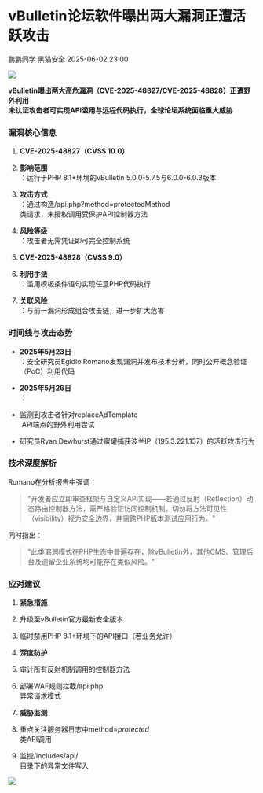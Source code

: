 #  vBulletin论坛软件曝出两大漏洞正遭活跃攻击   
鹏鹏同学  黑猫安全   2025-06-02 23:00  
  
![](https://mmbiz.qpic.cn/sz_mmbiz_png/8dBEfDPEce9sXQEbl1cgibrsr941GQtlicfUgNs0vtjfEOY6trCQd2vQHUAK25fnDCIYD8hO5gDf8ia4PGbVTNWRQ/640?wx_fmt=png&from=appmsg "")  
  
**vBulletin曝出两大高危漏洞（CVE-2025-48827/CVE-2025-48828）正遭野外利用**  
**未认证攻击者可实现API滥用与远程代码执行，全球论坛系统面临重大威胁**  
### 漏洞核心信息  
1. **CVE-2025-48827（CVSS 10.0）**  
  
1. **影响范围**  
：运行于PHP 8.1+环境的vBulletin 5.0.0-5.7.5与6.0.0-6.0.3版本  
  
1. **攻击方式**  
：通过构造/api.php?method=protectedMethod  
类请求，未授权调用受保护API控制器方法  
  
1. **风险等级**  
：攻击者无需凭证即可完全控制系统  
  
1. **CVE-2025-48828（CVSS 9.0）**  
  
1. **利用手法**  
：滥用模板条件语句实现任意PHP代码执行  
  
1. **关联风险**  
：与前一漏洞形成组合攻击链，进一步扩大危害  
  
### 时间线与攻击态势  
- **2025年5月23日**  
：安全研究员Egidio Romano发现漏洞并发布技术分析，同时公开概念验证（PoC）利用代码  
  
- **2025年5月26日**  
：  
  
- 监测到攻击者针对replaceAdTemplate  
 API端点的野外利用尝试  
  
- 研究员Ryan Dewhurst通过蜜罐捕获波兰IP（195.3.221.137）的活跃攻击行为  
  
### 技术深度解析  
  
Romano在分析报告中强调：  
> "开发者应立即审查框架与自定义API实现——若通过反射（Reflection）动态路由控制器方法，需严格验证访问控制机制。切勿将方法可见性（visibility）视为安全边界，并需跨PHP版本测试应用行为。"  
  
  
同时指出：  
> "此类漏洞模式在PHP生态中普遍存在，除vBulletin外，其他CMS、管理后台及遗留企业系统均可能存在类似风险。"  
  
### 应对建议  
1. **紧急措施**  
  
1. 升级至vBulletin官方最新安全版本  
  
1. 临时禁用PHP 8.1+环境下的API接口（若业务允许）  
  
1. **深度防护**  
  
1. 审计所有反射机制调用的控制器方法  
  
1. 部署WAF规则拦截/api.php  
异常请求模式  
  
1. **威胁监测**  
  
1. 重点关注服务器日志中method=*protected*  
类API调用  
  
1. 监控/includes/api/  
目录下的异常文件写入  
  
![](https://mmbiz.qpic.cn/sz_mmbiz_png/8dBEfDPEce9sXQEbl1cgibrsr941GQtlicYNgYJ6GMiayewqlQMsNiawtE9hfXHuCQLf01vPlOoo1ZLdfibb3qjvu8g/640?wx_fmt=png&from=appmsg "")  
  
  
